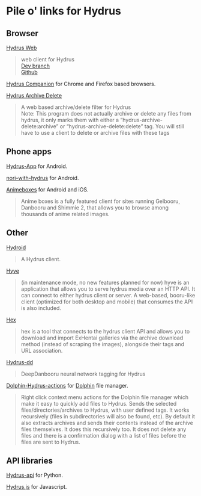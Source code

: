 # Pile o' links for Hydrus

## Browser
[Hydrus Web](https://hydrus.app/)
> web client for Hydrus  
> [Dev branch](https://dev.hydrus.app/)  
> [Github](https://github.com/floogulinc/hydrus-web)

[Hydrus Companion](https://gitgud.io/prkc/hydrus-companion) for Chrome and Firefox based browsers.

[Hydrus Archive Delete](https://gitgud.io/koto/hydrus-archive-delete)
> A web based archive/delete filter for Hydrus  
Note: This program does not actually archive or delete any files from hydrus, it only marks them with either a
“hydrus-archive-delete:archive” or “hydrus-archive-delete:delete” tag. You will still have to use a client to delete or archive files with these tags

## Phone apps
[Hydrus-App](https://github.com/git4unrealnondev/Hydrus-App) for Android.

[nori-with-hydrus](https://github.com/glael/nori-with-hydrus/) for Android.

[Animeboxes](https://www.animebox.es/) for Android and iOS.
> Anime boxes is a fully featured client for sites running Gelbooru, Danbooru and Shimmie 2, that allows you to browse among thousands of anime related images.

## Other

[Hydroid](https://github.com/thatfuckingbird/hydroid)
> A Hydrus client.

[Hyve](https://github.com/imtbl/hyve)
> (in maintenance mode, no new features planned for now)
hyve is an application that allows you to serve hydrus media over an HTTP API. It can connect to either hydrus client or server. A web-based, booru-like client (optimized for both desktop and mobile) that consumes the API is also included.

[Hex](https://github.com/imtbl/hex)
> hex is a tool that connects to the hydrus client API and allows you to download and import ExHentai galleries via the archive download method (instead of scraping the images), alongside their tags and URL association.

[Hydrus-dd](https://gitgud.io/koto/hydrus-dd)
> DeepDanbooru neural network tagging for Hydrus

[Dolphin-Hydrus-actions](https://gitgud.io/prkc/dolphin-hydrus-actions) for [Dolphin](https://kde.org/applications/en/dolphin) file manager.
> Right click context menu actions for the Dolphin file manager which make it easy to quickly add files to Hydrus.
Sends the selected files/directories/archives to Hydrus, with user defined tags. It works recursively (files in subdirectories will also be found, etc).
By default it also extracts archives and sends their contents instead of the archive files themselves. It does this recursively too.
It does not delete any files and there is a confirmation dialog with a list of files before the files are sent to Hydrus.

## API libraries
[Hydrus-api](https://gitlab.com/cryzed/hydrus-api) for Python.

[Hydrus.js](https://github.com/cravxx/hydrus.js) for Javascript.